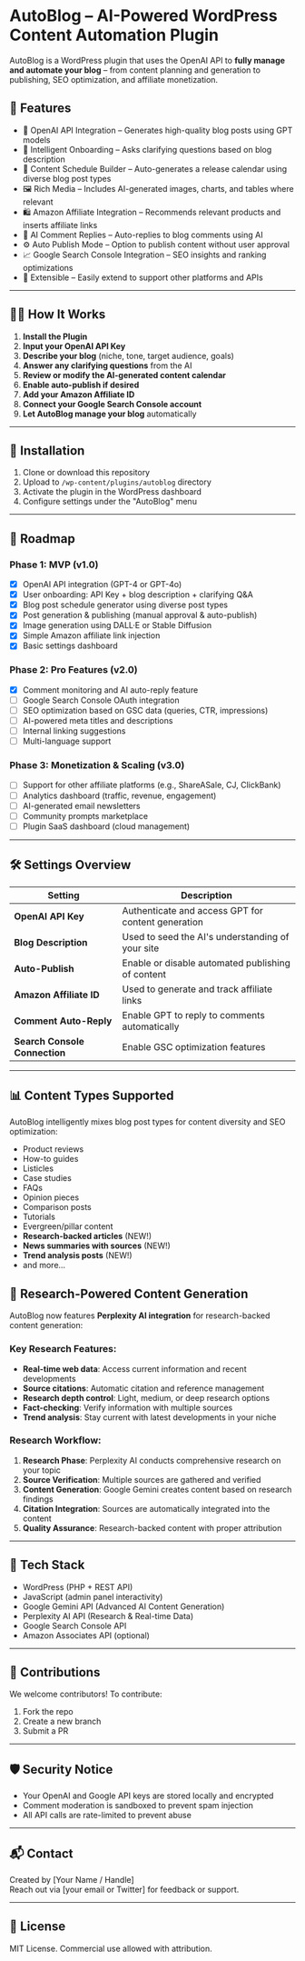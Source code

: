 # AutoBlog – AI-Powered WordPress Content Automation Plugin

AutoBlog is a WordPress plugin that uses the OpenAI API to **fully manage and automate your blog** – from content planning and generation to publishing, SEO optimization, and affiliate monetization.

## 🚀 Features

- 🔑 OpenAI API Integration – Generates high-quality blog posts using GPT models
- 📝 Intelligent Onboarding – Asks clarifying questions based on blog description
- 📆 Content Schedule Builder – Auto-generates a release calendar using diverse blog post types
- 🖼️ Rich Media – Includes AI-generated images, charts, and tables where relevant
- 🛍️ Amazon Affiliate Integration – Recommends relevant products and inserts affiliate links
- 🧠 AI Comment Replies – Auto-replies to blog comments using AI
- ⚙️ Auto Publish Mode – Option to publish content without user approval
- 📈 Google Search Console Integration – SEO insights and ranking optimizations
- 🧩 Extensible – Easily extend to support other platforms and APIs

---

## 🧑‍💻 How It Works

1. **Install the Plugin**
2. **Input your OpenAI API Key**
3. **Describe your blog** (niche, tone, target audience, goals)
4. **Answer any clarifying questions** from the AI
5. **Review or modify the AI-generated content calendar**
6. **Enable auto-publish if desired**
7. **Add your Amazon Affiliate ID**
8. **Connect your Google Search Console account**
9. **Let AutoBlog manage your blog** automatically

---

## 🔧 Installation

1. Clone or download this repository
2. Upload to `/wp-content/plugins/autoblog` directory
3. Activate the plugin in the WordPress dashboard
4. Configure settings under the "AutoBlog" menu

---

## 📅 Roadmap

### Phase 1: MVP (v1.0)

- [x] OpenAI API integration (GPT-4 or GPT-4o)
- [x] User onboarding: API Key + blog description + clarifying Q&A
- [x] Blog post schedule generator using diverse post types
- [x] Post generation & publishing (manual approval & auto-publish)
- [x] Image generation using DALL·E or Stable Diffusion
- [x] Simple Amazon affiliate link injection
- [x] Basic settings dashboard

### Phase 2: Pro Features (v2.0)

- [x] Comment monitoring and AI auto-reply feature
- [ ] Google Search Console OAuth integration
- [ ] SEO optimization based on GSC data (queries, CTR, impressions)
- [ ] AI-powered meta titles and descriptions
- [ ] Internal linking suggestions
- [ ] Multi-language support

### Phase 3: Monetization & Scaling (v3.0)

- [ ] Support for other affiliate platforms (e.g., ShareASale, CJ, ClickBank)
- [ ] Analytics dashboard (traffic, revenue, engagement)
- [ ] AI-generated email newsletters
- [ ] Community prompts marketplace
- [ ] Plugin SaaS dashboard (cloud management)

---

## 🛠️ Settings Overview

| Setting | Description |
|--------|-------------|
| **OpenAI API Key** | Authenticate and access GPT for content generation |
| **Blog Description** | Used to seed the AI's understanding of your site |
| **Auto-Publish** | Enable or disable automated publishing of content |
| **Amazon Affiliate ID** | Used to generate and track affiliate links |
| **Comment Auto-Reply** | Enable GPT to reply to comments automatically |
| **Search Console Connection** | Enable GSC optimization features |

---

## 📊 Content Types Supported

AutoBlog intelligently mixes blog post types for content diversity and SEO optimization:
- Product reviews
- How-to guides
- Listicles
- Case studies
- FAQs
- Opinion pieces
- Comparison posts
- Tutorials
- Evergreen/pillar content
- **Research-backed articles** (NEW!)
- **News summaries with sources** (NEW!)
- **Trend analysis posts** (NEW!)
- and more...

## 🔬 Research-Powered Content Generation

AutoBlog now features **Perplexity AI integration** for research-backed content generation:

### Key Research Features:
- **Real-time web data**: Access current information and recent developments
- **Source citations**: Automatic citation and reference management
- **Research depth control**: Light, medium, or deep research options
- **Fact-checking**: Verify information with multiple sources
- **Trend analysis**: Stay current with latest developments in your niche

### Research Workflow:
1. **Research Phase**: Perplexity AI conducts comprehensive research on your topic
2. **Source Verification**: Multiple sources are gathered and verified
3. **Content Generation**: Google Gemini creates content based on research findings
4. **Citation Integration**: Sources are automatically integrated into the content
5. **Quality Assurance**: Research-backed content with proper attribution

---

## 🧠 Tech Stack

- WordPress (PHP + REST API)
- JavaScript (admin panel interactivity)
- Google Gemini API (Advanced AI Content Generation)
- Perplexity AI API (Research & Real-time Data)
- Google Search Console API
- Amazon Associates API (optional)

---

## 🤝 Contributions

We welcome contributors! To contribute:
1. Fork the repo
2. Create a new branch
3. Submit a PR

---

## 🛡️ Security Notice

- Your OpenAI and Google API keys are stored locally and encrypted
- Comment moderation is sandboxed to prevent spam injection
- All API calls are rate-limited to prevent abuse

---

## 📬 Contact

Created by [Your Name / Handle]  
Reach out via [your email or Twitter] for feedback or support.

---

## 📄 License

MIT License. Commercial use allowed with attribution.

